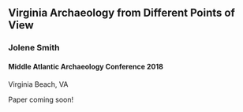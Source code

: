 ## Virginia Archaeology from Different Points of View
### Jolene Smith

#### Middle Atlantic Archaeology Conference 2018
Virginia Beach, VA

Paper coming soon!
